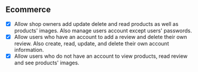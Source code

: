 ## Ecommerce

- [X] Allow shop owners add update delete and read products as well as products' images. Also manage users account except users' passwords.
- [X] Allow users who have an account to add a review and delete their own review. Also create, read, update, and delete their own account information.
- [X] Allow users who do not have an account to view products, read review and see products' images.